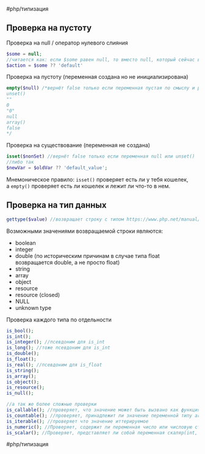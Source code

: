 #php/типизация

## Проверка на пустоту

Проверка на null / оператор нулевого слияния
```php
$some = null;
//читается как: если $some равен null, то вместо null, который сейчас внутри $some, присвой ей 'default'. А если там что-то другое(не null) - то ничего не делай.
$action = $some ?? 'default' 

```

Проверка на пустоту (переменная создана но не инициализирована)
```php
empty($null) /*вернёт false только если переменная пустая по смыслу и равна одному из перечисленных ниже типов:
unset()
""
0
"0"
null
array()
false
*/
```

Проверка на существование (переменная не создана)
```php
isset($nonSet) //вернёт false только если переменная null или unset()
//либо так
$newVar = $oldVar ?? 'default_value';
```

Мнемоническое правило: `isset()` проверяет есть ли у тебя кошелек, а `empty()` проверяет есть ли кошелек и лежит ли что-то в нем.

## Проверка на тип данных

```php
gettype($value) //возвращает строку с типом https://www.php.net/manual/ru/function.gettype.php
```
Возможными значениями возвращаемой строки являются:
- boolean
- integer
- double (по историческим причинам в случае типа float возвращается double, а не просто float)
- string
- array
- object
- resource
- resource (closed)
- NULL
- unknown type

Проверка каждого типа по отдельности
```php
is_bool();
is_int();
is_integer(); //псевдоним для is_int
is_long(); //тоже псевдоним для is_int
is_double();
is_float();
is_real(); //псевдоним для is_float
is_string();
is_array();
is_object();
is_resource();
is_null();

//а так же более сложные проверки
is_callable(); //проверяет, что значение может быть вызвано как функция в текущей области видимости
is_countable(); //проверяет, принадлежит ли значение переменной типу array или Countable
is_iterable(); //проверяет что значение иттерируемое
is_numeric(); //Проверяет, содержит ли переменная число или числовую строку
is_scalar(); //Проверяет, представляет ли собой переменная скаляр(int, float, string или bool)
```


#php/типизация 